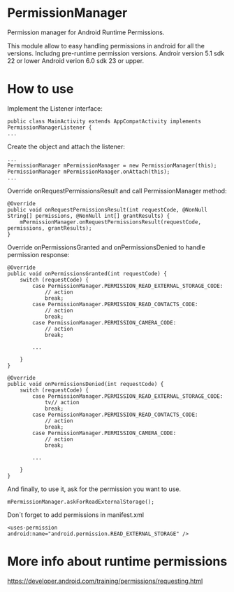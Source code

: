 # PermissionManager

Permission manager for Android Runtime Permissions.

This module allow to easy handling permissions in android for all the versions. Includng pre-runtime permission versions.
Androir version 5.1 sdk 22 or lower
Android verion 6.0 sdk 23 or upper.

# How to use

Implement the Listener interface:

```
public class MainActivity extends AppCompatActivity implements PermissionManagerListener {
...
```

Create the object and attach the listener:

```
...
PermissionManager mPermissionManager = new PermissionManager(this);
PermissionManager mPermissionManager.onAttach(this);
...
```

Override onRequestPermissionsResult and call PermissionManager method:

```
@Override
public void onRequestPermissionsResult(int requestCode, @NonNull String[] permissions, @NonNull int[] grantResults) {
    mPermissionManager.onRequestPermissionsResult(requestCode, permissions, grantResults);
}
```

Override onPermissionsGranted and onPermissionsDenied to handle permission response:

```
@Override
public void onPermissionsGranted(int requestCode) {
    switch (requestCode) {
        case PermissionManager.PERMISSION_READ_EXTERNAL_STORAGE_CODE:
            // action
            break;
        case PermissionManager.PERMISSION_READ_CONTACTS_CODE:
            // action
            break;
        case PermissionManager.PERMISSION_CAMERA_CODE:
            // action
            break;
            
        ...
            
    }
}
    
@Override
public void onPermissionsDenied(int requestCode) {
    switch (requestCode) {
        case PermissionManager.PERMISSION_READ_EXTERNAL_STORAGE_CODE:
            tv// action
            break;
        case PermissionManager.PERMISSION_READ_CONTACTS_CODE:
            // action
            break;
        case PermissionManager.PERMISSION_CAMERA_CODE:
            // action
            break;

        ...
            
    }
}
```

And finally, to use it, ask for the permission you want to use.

```
mPermissionManager.askForReadExternalStorage();
```

Don´t forget to add permissions in manifest.xml

```
<uses-permission android:name="android.permission.READ_EXTERNAL_STORAGE" />
```

# More info about runtime permissions
https://developer.android.com/training/permissions/requesting.html
